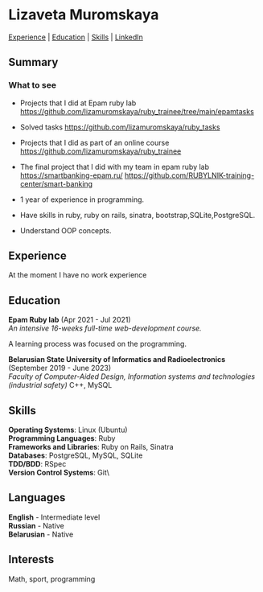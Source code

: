 # Lizaveta Muromskaya #

[Experience](#experience) | [Education](#education) | [Skills](#skills) | [LinkedIn](https://www.linkedin.com/in/lizaveta-muromskaya)


## Summary ##
### What to see ###
- Projects that I did at Epam ruby lab
https://github.com/lizamuromskaya/ruby_trainee/tree/main/epamtasks
- Solved tasks
https://github.com/lizamuromskaya/ruby_tasks
- Projects that I did as part of an online course
https://github.com/lizamuromskaya/ruby_trainee 
- The final project that I did with my team in epam ruby lab
https://smartbanking-epam.ru/
https://github.com/RUBYLNIK-training-center/smart-banking

- 1 year of experience in programming.
- Have skills in ruby, ruby on rails, sinatra, bootstrap,SQLite,PostgreSQL.
- Understand OOP concepts.


## Experience ##

At the moment I have no work experience

## Education ##

**Epam Ruby lab** (Apr 2021 - Jul 2021)\
*An intensive 16-weeks full-time web-development course.*

A learning process was focused on the programming.

**Belarusian State University of Informatics and Radioelectronics** (September 2019 - June 2023)\
*Faculty of Computer-Aided Design, Information systems and technologies (industrial safety)*
С++, MySQL

## Skills ##

**Operating Systems**: Linux (Ubuntu)\
**Programming Languages**: Ruby\
**Frameworks and Libraries**: Ruby on Rails, Sinatra\
**Databases**: PostgreSQL, MySQL, SQLite\
**TDD/BDD**: RSpec\
**Version Control Systems**: Git\

## Languages ##

**English** - Intermediate level\
**Russian** - Native\
**Belarusian** - Native

## Interests ##

Math, sport, programming
